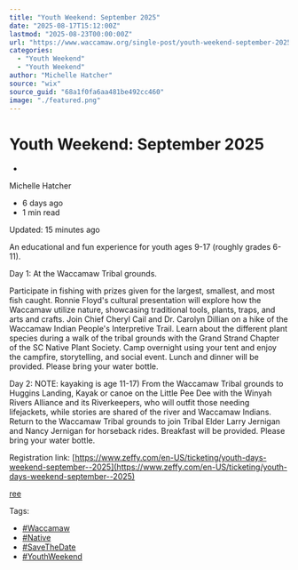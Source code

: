 ```yaml
---
title: "Youth Weekend: September 2025"
date: "2025-08-17T15:12:00Z"
lastmod: "2025-08-23T00:00:00Z"
url: "https://www.waccamaw.org/single-post/youth-weekend-september-2025"
categories:
  - "Youth Weekend"
  - "Youth Weekend"
author: "Michelle Hatcher"
source: "wix"
source_guid: "68a1f0fa6aa481be492cc460"
image: "./featured.png"
---
```


# Youth Weekend: September 2025

-

Michelle Hatcher
- 6 days ago
- 1 min read

Updated: 15 minutes ago

An educational and fun experience for youth ages 9-17 (roughly grades 6-11).

Day 1: At the Waccamaw Tribal grounds.

Participate in fishing with prizes given for the largest, smallest, and most fish caught. Ronnie Floyd's cultural presentation will explore how the Waccamaw utilize nature, showcasing traditional tools, plants, traps, and arts and crafts. Join Chief Cheryl Cail and Dr. Carolyn Dillian on a hike of the Waccamaw Indian People's Interpretive Trail. Learn about the different plant species during a walk of the tribal grounds with the Grand Strand Chapter of the SC Native Plant Society. Camp overnight using your tent and enjoy the campfire, storytelling, and social event. Lunch and dinner will be provided. Please bring your water bottle.

Day 2: NOTE: kayaking is age 11-17) From the Waccamaw Tribal grounds to Huggins Landing, Kayak or canoe on the Little Pee Dee with the Winyah Rivers Alliance and its Riverkeepers, who will outfit those needing lifejackets, while stories are shared of the river and Waccamaw Indians. Return to the Waccamaw Tribal grounds to join Tribal Elder Larry Jernigan and Nancy Jernigan for horseback rides. Breakfast will be provided. Please bring your water bottle.

Registration link: [https://www.zeffy.com/en-US/ticketing/youth-days-weekend-september--2025](https://www.zeffy.com/en-US/ticketing/youth-days-weekend-september--2025)

[ree](https://static.wixstatic.com/media/98a108_206f9b54d9204be998f989f080769e41~mv2.jpg/v1/fill/w_147,h_190,al_c,q_80,usm_0.66_1.00_0.01,blur_2,enc_avif,quality_auto/98a108_206f9b54d9204be998f989f080769e41~mv2.jpg)



Tags:

- [#Waccamaw](https://www.waccamaw.org/updates/tags/waccamaw-1)
- [#Native](https://www.waccamaw.org/updates/tags/native-2)
- [#SaveTheDate](https://www.waccamaw.org/updates/tags/savethedate)
- [#YouthWeekend](https://www.waccamaw.org/updates/tags/youthweekend)

